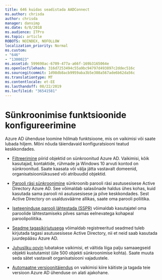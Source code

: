 ```yaml
---
title: 646 kuidas seadistada AADConnect
ms.author: chrisda
author: chrisda
manager: dansimp
ms.date: 6/8/2018
ms.audience: ITPro
ms.topic: article
ROBOTS: NOINDEX, NOFOLLOW
localization_priority: Normal
ms.custom:
- "646"
- "1300023"
ms.assetid: 599698ac-6709-477a-a66f-169b3165064e
ms.openlocfilehash: 316d7253494c55a9bc94797d493897c2ddec516c
ms.sourcegitcommit: 1d98db8acb9959aba3b5e308a567ade6b62da56c
ms.translationtype: MT
ms.contentlocale: et-EE
ms.lasthandoff: 08/22/2019
ms.locfileid: "36541581"
---
```

# <a name="configure-sync-features"></a>Sünkroonimise funktsioonide konfigureerimine

Azure AD ühenduse loomine hõlmab funktsioone, mis on vaikimisi või saate lubada hiljem. Mõni nõuda täiendavaid konfiguratsiooni teatud keskkondades.

- [Filtreerimine](https://docs.microsoft.com/azure/active-directory/connect/active-directory-aadconnectsync-configure-filtering) piirid objektid on sünkroonitud Azure AD. Vaikimisi, kõik kasutajad, kontaktide, rühmade ja Windows 10 arvuti kontod on sünkroonitud. Saate kaasata või välja jätta vastavalt domeenid, organisatsiooniüksused või atribuudid objektid.

- [Parooli räsi sünkroonimine](https://docs.microsoft.com/azure/active-directory/connect/active-directory-aadconnectsync-implement-password-hash-synchronization) sünkroonib parooli räsi asutusesisese Active Directory Azure AD. See võimaldab salasõnade haldus ühes kohas, kuid kasutada sama parooli nii asutusesisese ja pilve keskkondades. Sest Active Directory on usaldusväärne allikas, saate oma parooli poliitika.

- [Iseteeninduse parooli lähtestada (SSPR)](https://docs.microsoft.com/azure/active-directory/authentication/quickstart-sspr) võimaldab kasutajatel oma paroolide lähtestamiseks pilves samas eelnevatega kohapeal paroolipoliitika.

- [Seadme tagasikirjutusega](https://docs.microsoft.com/azure/active-directory/connect/active-directory-aadconnect-feature-device-writeback) võimaldab registreeritud seadmed tuleb kirjutada tagasi asutusesisese Active Directory, nii et neid saab kasutada juurdepääsu Azure AD.

- [Juhusliku oovin](https://docs.microsoft.com/azure/active-directory/connect/active-directory-aadconnectsync-feature-prevent-accidental-deletes) lubatakse vaikimisi, et vältida liiga palju samaaegseid objekti kustutamist (üle 500 objekti sünkroonimise kohta). Saate muuta seda sätet vastavalt organisatsiooni vajadustele.

- [Automaatne versioonitäiendus](https://docs.microsoft.com/azure/active-directory/connect/active-directory-aadconnect-feature-automatic-upgrade) on vaikimisi kiire käitiste ja tagada teie versioon Azure AD ühenduse on alati ajakohane.

